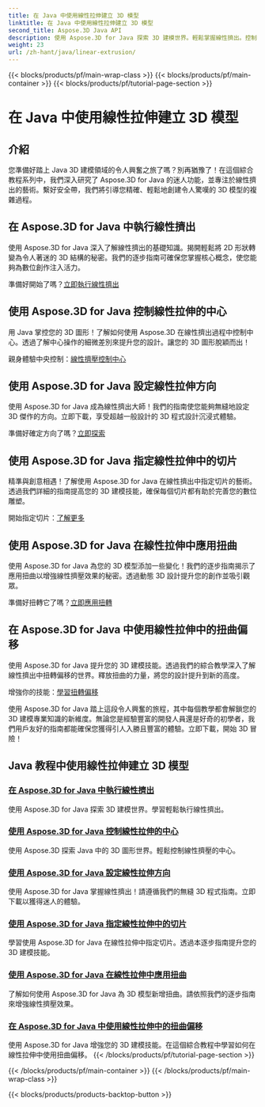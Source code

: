 ```yaml
---
title: 在 Java 中使用線性拉伸建立 3D 模型
linktitle: 在 Java 中使用線性拉伸建立 3D 模型
second_title: Aspose.3D Java API
description: 使用 Aspose.3D for Java 探索 3D 建模世界。輕鬆掌握線性擠出。控制中心、設定方向、指定切片、套用扭曲等等！
weight: 23
url: /zh-hant/java/linear-extrusion/
---
```


{{< blocks/products/pf/main-wrap-class >}}
{{< blocks/products/pf/main-container >}}
{{< blocks/products/pf/tutorial-page-section >}}

# 在 Java 中使用線性拉伸建立 3D 模型

## 介紹


您準備好踏上 Java 3D 建模領域的令人興奮之旅了嗎？別再猶豫了！在這個綜合教程系列中，我們深入研究了 Aspose.3D for Java 的迷人功能，並專注於線性擠出的藝術。繫好安全帶，我們將引導您精確、輕鬆地創建令人驚嘆的 3D 模型的複雜過程。

## 在 Aspose.3D for Java 中執行線性擠出

使用 Aspose.3D for Java 深入了解線性擠出的基礎知識。揭開輕鬆將 2D 形狀轉變為令人著迷的 3D 結構的秘密。我們的逐步指南可確保您掌握核心概念，使您能夠為數位創作注入活力。

準備好開始了嗎？[立即執行線性擠出](./performing-linear-extrusion/)

## 使用 Aspose.3D for Java 控制線性拉伸的中心

用 Java 掌控您的 3D 圖形！了解如何使用 Aspose.3D 在線性擠出過程中控制中心。透過了解中心操作的細微差別來提升您的設計。讓您的 3D 圖形脫穎而出！

親身體驗中央控制：[線性擠壓控制中心](./controlling-center/)

## 使用 Aspose.3D for Java 設定線性拉伸方向

使用 Aspose.3D for Java 成為線性擠出大師！我們的指南使您能夠無縫地設定 3D 傑作的方向。立即下載，享受超越一般設計的 3D 程式設計沉浸式體驗。

準備好確定方向了嗎？[立即探索](./setting-direction/)

## 使用 Aspose.3D for Java 指定線性拉伸中的切片

精準與創意相遇！了解使用 Aspose.3D for Java 在線性擠出中指定切片的藝術。透過我們詳細的指南提高您的 3D 建模技能，確保每個切片都有助於完善您的數位雕塑。

開始指定切片：[了解更多](./specifying-slices/)

## 使用 Aspose.3D for Java 在線性拉伸中應用扭曲

使用 Aspose.3D for Java 為您的 3D 模型添加一些變化！我們的逐步指南揭示了應用扭曲以增強線性擠壓效果的秘密。透過動態 3D 設計提升您的創作並吸引觀眾。

準備好扭轉它了嗎？[立即應用扭轉](./applying-twist/)

## 在 Aspose.3D for Java 中使用線性拉伸中的扭曲偏移

使用 Aspose.3D for Java 提升您的 3D 建模技能。透過我們的綜合教學深入了解線性擠出中扭轉偏移的世界。釋放扭曲的力量，將您的設計提升到新的高度。

增強你的技能：[學習扭轉偏移](./using-twist-offset/)

使用 Aspose.3D for Java 踏上這段令人興奮的旅程，其中每個教學都會解鎖您的 3D 建模專業知識的新維度。無論您是經驗豐富的開發人員還是好奇的初學者，我們用戶友好的指南都能確保您獲得引人入勝且豐富的體驗。立即下載，開始 3D 冒險！
## Java 教程中使用線性拉伸建立 3D 模型
### [在 Aspose.3D for Java 中執行線性擠出](./performing-linear-extrusion/)
使用 Aspose.3D for Java 探索 3D 建模世界。學習輕鬆執行線性擠出。
### [使用 Aspose.3D for Java 控制線性拉伸的中心](./controlling-center/)
使用 Aspose.3D 探索 Java 中的 3D 圖形世界。輕鬆控制線性擠壓的中心。
### [使用 Aspose.3D for Java 設定線性拉伸方向](./setting-direction/)
使用 Aspose.3D for Java 掌握線性擠出！請遵循我們的無縫 3D 程式指南。立即下載以獲得迷人的體驗。
### [使用 Aspose.3D for Java 指定線性拉伸中的切片](./specifying-slices/)
學習使用 Aspose.3D for Java 在線性拉伸中指定切片。透過本逐步指南提升您的 3D 建模技能。
### [使用 Aspose.3D for Java 在線性拉伸中應用扭曲](./applying-twist/)
了解如何使用 Aspose.3D for Java 為 3D 模型新增扭曲。請依照我們的逐步指南來增強線性擠壓效果。
### [在 Aspose.3D for Java 中使用線性拉伸中的扭曲偏移](./using-twist-offset/)
使用 Aspose.3D for Java 增強您的 3D 建模技能。在這個綜合教程中學習如何在線性拉伸中使用扭曲偏移。
{{< /blocks/products/pf/tutorial-page-section >}}

{{< /blocks/products/pf/main-container >}}
{{< /blocks/products/pf/main-wrap-class >}}

{{< blocks/products/products-backtop-button >}}
